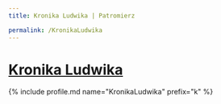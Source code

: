 ```yaml
---
title: Kronika Ludwika | Patromierz

permalink: /KronikaLudwika
---
```


# [Kronika Ludwika](https://patronite.pl/KronikaLudwika)

{% include profile.md name="KronikaLudwika" prefix="k" %}
